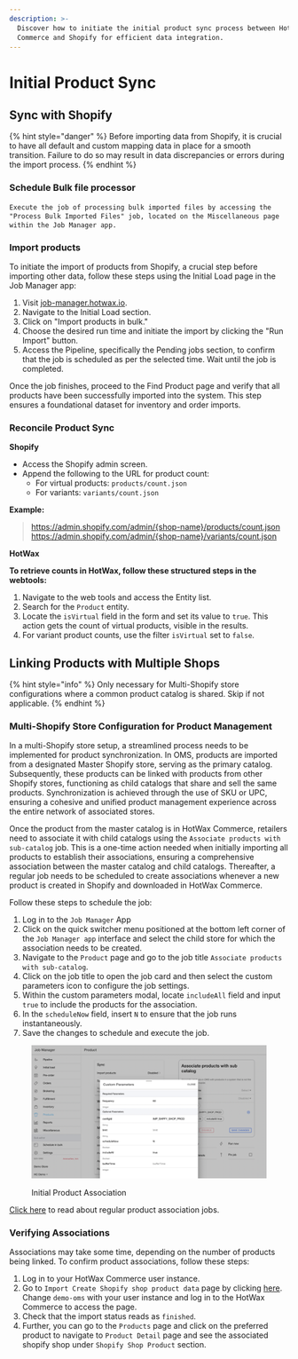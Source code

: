 ```yaml
---
description: >-
  Discover how to initiate the initial product sync process between HotWax
  Commerce and Shopify for efficient data integration.
---
```


# Initial Product Sync

## Sync with Shopify

{% hint style="danger" %}
Before importing data from Shopify, it is crucial to have all default and custom mapping data in place for a smooth transition. Failure to do so may result in data discrepancies or errors during the import process.
{% endhint %}

### Schedule Bulk file processor

```
Execute the job of processing bulk imported files by accessing the "Process Bulk Imported Files" job, located on the Miscellaneous page within the Job Manager app.
```

### Import products

To initiate the import of products from Shopify, a crucial step before importing other data, follow these steps using the Initial Load page in the Job Manager app:

1. Visit [job-manager.hotwax.io](http://job-manager.hotwax.io).
2. Navigate to the Initial Load section.
3. Click on "Import products in bulk."
4. Choose the desired run time and initiate the import by clicking the "Run Import" button.
5. Access the Pipeline, specifically the Pending jobs section, to confirm that the job is scheduled as per the selected time. Wait until the job is completed.

Once the job finishes, proceed to the Find Product page and verify that all products have been successfully imported into the system. This step ensures a foundational dataset for inventory and order imports.

### Reconcile Product Sync

**Shopify**

* Access the Shopify admin screen.
* Append the following to the URL for product count:
  * For virtual products: `products/count.json`
  * For variants: `variants/count.json`

**Example:**

> https://admin.shopify.com/admin/{shop-name}/products/count.json https://admin.shopify.com/admin/{shop-name}/variants/count.json

**HotWax**

**To retrieve counts in HotWax, follow these structured steps in the webtools:**

1. Navigate to the web tools and access the Entity list.
2. Search for the `Product` entity.
3. Locate the `isVirtual` field in the form and set its value to `true`. This action gets the count of virtual products, visible in the results.
4. For variant product counts, use the filter `isVirtual` set to `false`.

## Linking Products with Multiple Shops

{% hint style="info" %}
Only necessary for Multi-Shopify store configurations where a common product catalog is shared. Skip if not applicable.
{% endhint %}

### Multi-Shopify Store Configuration for Product Management

In a multi-Shopify store setup, a streamlined process needs to be implemented for product synchronization. In OMS, products are imported from a designated Master Shopify store, serving as the primary catalog. Subsequently, these products can be linked with products from other Shopify stores, functioning as child catalogs that share and sell the same products. Synchronization is achieved through the use of SKU or UPC, ensuring a cohesive and unified product management experience across the entire network of associated stores.

Once the product from the master catalog is in HotWax Commerce, retailers need to associate it with child catalogs using the `Associate products with sub-catalog` job. This is a one-time action needed when initially importing all products to establish their associations, ensuring a comprehensive association between the master catalog and child catalogs. Thereafter, a regular job needs to be scheduled to create associations whenever a new product is created in Shopify and downloaded in HotWax Commerce.

Follow these steps to schedule the job:

1. Log in to the `Job Manager` App
2. Click on the quick switcher menu positioned at the bottom left corner of the `Job Manager app` interface and select the child store for which the association needs to be created.
3. Navigate to the `Product` page and go to the job title `Associate products with sub-catalog`.
4. Click on the job title to open the job card and then select the custom parameters icon to configure the job settings.
5. Within the custom parameters modal, locate `includeAll` field and input `true` to include the products for the association.
6. In the `scheduleNow` field, insert `N` to ensure that the job runs instantaneously.
7. Save the changes to schedule and execute the job.

<figure><img src="../.gitbook/assets/Screenshot 2024-01-08 at 8.23.23 PM.png" alt=""><figcaption><p>Initial Product Association</p></figcaption></figure>

[Click here](user-manuals/job-workflows/products.md) to read about regular product association jobs.

### Verifying Associations

Associations may take some time, depending on the number of products being linked. To confirm product associations, follow these steps:

1. Log in to your HotWax Commerce user instance.
2. Go to `Import Create Shopify shop product data` page by clicking [here](https://demo-oms.hotwax.io/commerce/control/ImportData?configId=IMP\_SHPFY\_SHOP\_PROD). Change `demo-oms` with your user instance and log in to the HotWax Commerce to access the page.
3. Check that the import status reads as `finished`.
4. Further, you can go to the `Products` page and click on the preferred product to navigate to `Product Detail` page and see the associated shopify shop under `Shopify Shop Product` section.
